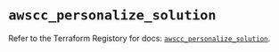 # `awscc_personalize_solution`

Refer to the Terraform Registory for docs: [`awscc_personalize_solution`](https://registry.terraform.io/providers/hashicorp/awscc/0.70.0/docs/resources/personalize_solution).
